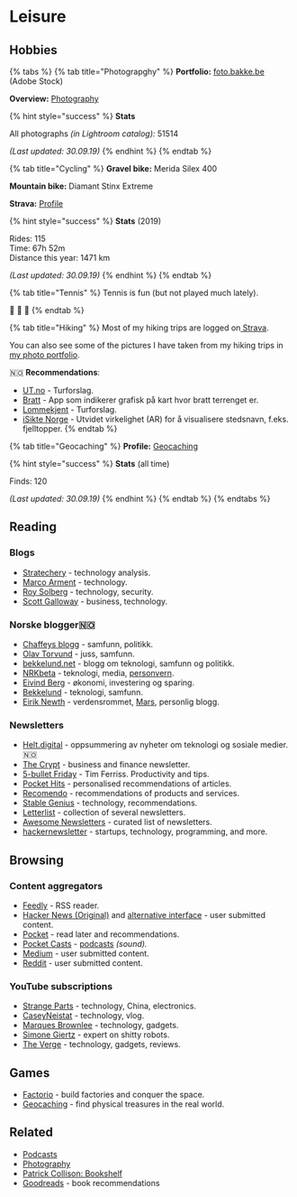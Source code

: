 # Leisure

## Hobbies

{% tabs %}
{% tab title="Photograpghy" %}
**Portfolio:** [foto.bakke.be](https://foto.bakke.be) \(Adobe Stock\)

**Overview:** [Photography](photography.md)

{% hint style="success" %}
**Stats**

All photographs _\(in Lightroom catalog\):_ 51514

_\(Last updated: 30.09.19\)_
{% endhint %}
{% endtab %}

{% tab title="Cycling" %}
**Gravel bike:** Merida Silex 400

**Mountain bike:** Diamant Stinx Extreme

**Strava:** [Profile](https://www.strava.com/athletes/13642227)

{% hint style="success" %}
**Stats** \(2019\)

Rides: 115  
Time: 67h 52m  
Distance this year: 1471 km

_\(Last updated: 30.09.19\)_
{% endhint %}
{% endtab %}

{% tab title="Tennis" %}
Tennis is fun \(but not played much lately\).

🎾 🎾 🎾 
{% endtab %}

{% tab title="Hiking" %}
Most of my hiking trips are logged on[ Strava](https://www.strava.com/athletes/13642227).

You can also see some of the pictures I have taken from my hiking trips in [my photo portfolio](https://foto.bakke.be).

🇳🇴 **Recommendations**:

* [UT.no](https://ut.no/) - Turforslag.
* [Bratt](https://itunes.apple.com/no/app/bratt/id1121510874) - App som indikerer grafisk på kart hvor bratt terrenget er.
* [Lommekjent](http://www.lommekjent.no/) - Turforslag.
* [iSikte Norge](http://appbibliotek.no/isikte-norge/) - Utvidet virkelighet \(AR\) for å visualisere stedsnavn, f.eks. fjelltopper.
{% endtab %}

{% tab title="Geocaching" %}
**Profile:** [Geocaching](https://www.geocaching.com/p/default.aspx?guid=9bd840ec-c9c1-46bb-a58a-cb15d572385d)

{% hint style="success" %}
**Stats** \(all time\)

Finds: 120

_\(Last updated: 30.09.19\)_
{% endhint %}
{% endtab %}
{% endtabs %}

## Reading

### Blogs

* [Stratechery](https://stratechery.com/) - technology analysis.
* [Marco Arment](https://marco.org/) - technology.
* [Roy Solberg](https://blog.roysolberg.com/) - technology, security.
* [Scott Galloway](https://www.profgalloway.com/) - business, technology.

### Norske blogger🇳🇴 

* [Chaffeys blogg](https://paulchaffey.blogspot.com/) - samfunn, politikk.
* [Olav Torvund](https://blogg.torvund.net/) - juss, samfunn.
* [bekkelund.net](https://www.bekkelund.net/) - blogg om teknologi, samfunn og politikk.
* [NRKbeta](https://nrkbeta.no/) - teknologi, media, [personvern](privacy/).
* [Eivind Berg](https://www.eivindberg.no/) - økonomi, investering og sparing.
* [Bekkelund](https://www.bekkelund.net/) - teknologi, samfunn.
* [Eirik Newth](http://newth.net/) - verdensrommet, [Mars](https://www.newth.net/mars/), personlig blogg.

### Newsletters

* [Helt.digital](https://helt.digital/ukebrief/) - oppsummering av nyheter om teknologi og sosiale medier.🇳🇴
* [The Crypt](http://getthecrypt.com/) - business and finance newsletter.
* [5-bullet Friday](https://go.tim.blog/5-bullet-friday-1/) - Tim Ferriss. Productivity and tips.
* [Pocket Hits](https://getpocket.com/explore/pocket-hits) - personalised recommendations of articles.
* [Recomendo](https://www.recomendo.com/) - recommendations of products and services.
* [Stable Genius](https://www.stableg.com/newsletter) - technology, recommendations.
* [Letterlist](http://letterlist.com/) - collection of several newsletters.
* [Awesome Newsletters](https://github.com/zudochkin/awesome-newsletters#readme) - curated list of newsletters.
* [hackernewsletter](https://hackernewsletter.com/) - startups, technology, programming, and more.

## Browsing

### Content aggregators

* [Feedly](https://feedly.com/) - RSS reader.
* [Hacker News \(Original\)](https://news.ycombinator.com/) and [alternative interface](https://hckrnews.com/) - user submitted content.
* [Pocket](https://app.getpocket.com/)  - read later and recommendations.
* [Pocket Casts](https://play.pocketcasts.com/) - [podcasts](podcasts.md) _\(sound\)._
* [Medium](https://medium.com/) _-_ user submitted content.
* [Reddit](http://reddit.com/) - user submitted content.

### YouTube subscriptions

* [Strange Parts](https://www.youtube.com/channel/UCO8DQrSp5yEP937qNqTooOw) - technology, China, electronics.
* [CaseyNeistat](https://www.youtube.com/channel/UCtinbF-Q-fVthA0qrFQTgXQ) - technology, vlog.
* [Marques Brownlee](https://www.youtube.com/channel/UCBJycsmduvYEL83R_U4JriQ) - technology, gadgets.
* [Simone Giertz](https://www.youtube.com/channel/UC3KEoMzNz8eYnwBC34RaKCQ) - expert on shitty robots.
* [The Verge](https://www.youtube.com/channel/UCddiUEpeqJcYeBxX1IVBKvQ) - technology, gadgets, reviews.

## Games

* [Factorio](https://www.factorio.com/) - build factories and conquer the space.
* [Geocaching](https://www.geocaching.com/) - find physical treasures in the real world.

## Related

* [Podcasts](podcasts.md)
* [Photography](photography.md)
* [Patrick Collison: Bookshelf](https://patrickcollison.com/bookshelf)
* [Goodreads](https://www.goodreads.com/) - book recommendations

